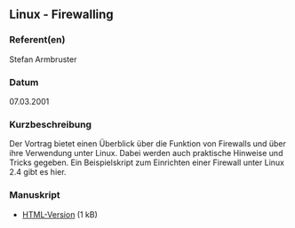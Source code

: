 ## Linux - Firewalling

### Referent(en)

 Stefan Armbruster

### Datum

 07.03.2001

### Kurzbeschreibung

Der Vortrag bietet einen Überblick über die Funktion von Firewalls und über ihre Verwendung unter Linux. Dabei werden auch praktische Hinweise und Tricks gegeben.
Ein Beispielskript zum Einrichten einer Firewall unter Linux 2.4 gibt es hier.

### Manuskript

* [HTML-Version](/static/linux_firewall/) (1 kB)
